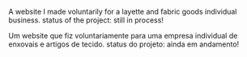 A website I made voluntarily for a layette and fabric goods individual business.
status of the project: still in process!


Um website que fiz voluntariamente para uma empresa individual de enxovais e artigos de tecido.
status do projeto: ainda em andamento!
